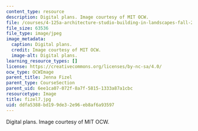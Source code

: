 ```yaml
---
content_type: resource
description: Digital plans. Image courtesy of MIT OCW.
file: /courses/4-125a-architecture-studio-building-in-landscapes-fall-2005/ddfa5388bd199de32e96eb8af6a93597_fizel7.jpg
file_size: 63536
file_type: image/jpeg
image_metadata:
  caption: Digital plans.
  credit: Image courtesy of MIT OCW.
  image-alt: Digital plans.
learning_resource_types: []
license: https://creativecommons.org/licenses/by-nc-sa/4.0/
ocw_type: OCWImage
parent_title: Jenna Fizel
parent_type: CourseSection
parent_uid: 6ee1ca07-072f-8a7f-5815-1333a87a1cbc
resourcetype: Image
title: fizel7.jpg
uid: ddfa5388-bd19-9de3-2e96-eb8af6a93597
---
```

Digital plans. Image courtesy of MIT OCW.